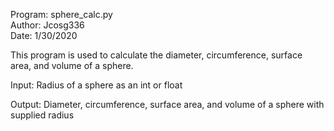 Program: sphere_calc.py  
Author: Jcosg336  
Date: 1/30/2020  

This program is used to calculate the diameter, circumference, surface area, and volume of a sphere.

Input:  Radius of a sphere as an int or float

Output: Diameter, circumference, surface area, and volume of a sphere with supplied radius
